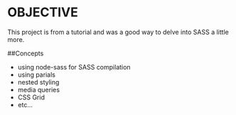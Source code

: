 # OBJECTIVE
This project is from a tutorial and was a good way to delve into SASS a little more.

##Concepts
- using node-sass for SASS compilation
- using parials
- nested styling
- media queries
- CSS Grid
- etc...
